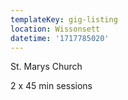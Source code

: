 ```yaml
---
templateKey: gig-listing
location: Wissonsett
datetime: '1717785020'
---
```

St. Marys Church

2﻿ x 45 min sessions